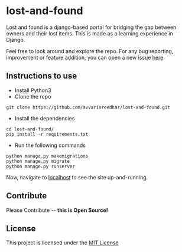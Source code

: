 # lost-and-found
Lost and found is a django-based portal for bridging the gap between owners and their lost items. This is made as a learning experience in Django.

Feel free to look around and explore the repo. For any bug reporting, improvement or feature addition, you can open a new issue [here](https://github.com/avvarisreedhar/lost-and-found/issues/new).

## Instructions to use
* Install Python3
* Clone the repo
```
git clone https://github.com/avvarisreedhar/lost-and-found.git
```
* Install the dependencies
```
cd lost-and-found/
pip install -r requirements.txt
```
* Run the following commands
```
python manage.py makemigrations
python manage.py migrate
python manage.py runserver
```
Now, navigate to [localhost](http://127.0.0.1:8000/) to see the site up-and-running.
## Contribute
Please Contribute -- **this is Open Source!**
## License
This project is licensed under the [MIT License](https://mit-license.org/)
